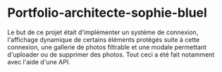 # Portfolio-architecte-sophie-bluel
Le but de ce projet était d'implémenter un système de connexion, l'affichage dynamique de certains éléments protégés suite à cette connexion, une gallerie de photos filtrable et une modale permettant d'uploader ou de supprimer des photos. Tout ceci a été fait notamment avec l'aide d'une API.
